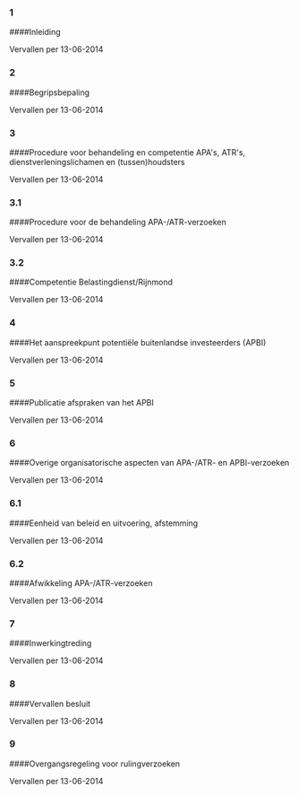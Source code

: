 <meta http-equiv='Content-Type' content='text/html; charset=utf-8' />

### 1  

####Inleiding

Vervallen per 13-06-2014 

### 2  

####Begripsbepaling

Vervallen per 13-06-2014 

### 3  

####Procedure voor behandeling en competentie APA's, ATR's, dienstverleningslichamen en (tussen)houdsters

Vervallen per 13-06-2014 

### 3.1  

####Procedure voor de behandeling APA-/ATR-verzoeken

Vervallen per 13-06-2014 

### 3.2  

####Competentie Belastingdienst/Rijnmond

Vervallen per 13-06-2014 

### 4  

####Het aanspreekpunt potentiële buitenlandse investeerders (APBI)

Vervallen per 13-06-2014 

### 5  

####Publicatie afspraken van het APBI

Vervallen per 13-06-2014 

### 6  

####Overige organisatorische aspecten van APA-/ATR- en APBI-verzoeken

Vervallen per 13-06-2014 

### 6.1  

####Eenheid van beleid en uitvoering, afstemming

Vervallen per 13-06-2014 

### 6.2  

####Afwikkeling APA-/ATR-verzoeken

Vervallen per 13-06-2014 

### 7  

####Inwerkingtreding

Vervallen per 13-06-2014 

### 8  

####Vervallen besluit

Vervallen per 13-06-2014 

### 9  

####Overgangsregeling voor rulingverzoeken

Vervallen per 13-06-2014 

